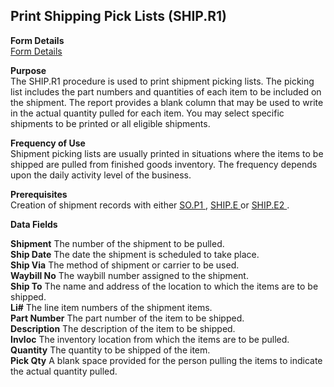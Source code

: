 ##  Print Shipping Pick Lists (SHIP.R1)

<PageHeader />

**Form Details**  
[ Form Details ](SHIP-R1-1/README.md)   

**Purpose**  
The SHIP.R1 procedure is used to print shipment picking lists. The picking
list includes the part numbers and quantities of each item to be included on
the shipment. The report provides a blank column that may be used to write in
the actual quantity pulled for each item. You may select specific shipments to
be printed or all eligible shipments.

**Frequency of Use**  
Shipment picking lists are usually printed in situations where the items to be
shipped are pulled from finished goods inventory. The frequency depends upon
the daily activity level of the business.

**Prerequisites**  
Creation of shipment records with either [ SO.P1 ](../../MRK-PROCESS/SO-P1/README.md) , [ SHIP.E ](../../MRK-ENTRY/SHIP-E/README.md) or [ SHIP.E2 ](../../MRK-ENTRY/SHIP-E2/README.md) . 

**Data Fields**

**Shipment** The number of the shipment to be pulled.  
**Ship Date** The date the shipment is scheduled to take place.  
**Ship Via** The method of shipment or carrier to be used.  
**Waybill No** The waybill number assigned to the shipment.  
**Ship To** The name and address of the location to which the items are to be
shipped.  
**Li#** The line item numbers of the shipment items.  
**Part Number** The part number of the item to be shipped.  
**Description** The description of the item to be shipped.  
**Invloc** The inventory location from which the items are to be pulled.  
**Quantity** The quantity to be shipped of the item.  
**Pick Qty** A blank space provided for the person pulling the items to
indicate the actual quantity pulled.  
  
<badge text= "Version 8.10.57" vertical="middle" />

<PageFooter />